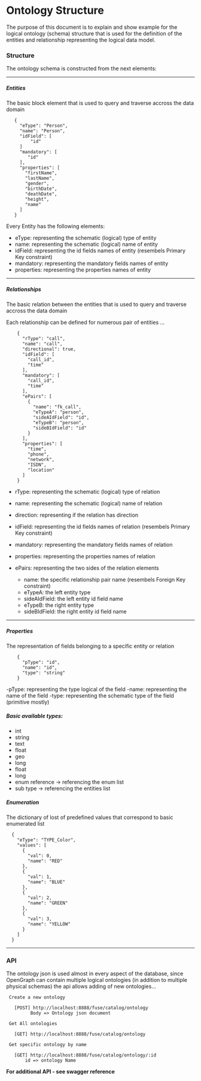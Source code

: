 # Ontology Structure
The purpose of this document is to explain and show example for the logical ontology (schema) structure that is used
for the definition of the entities and relationship representing the logical data model.

### Structure
The ontology schema is constructed from the next elements:

-------------

 ##### Entities
  The basic block element that is used to query and traverse accross the data domain
  
       {
         "eType": "Person",
         "name": "Person",
         "idField": [
             "id"
         ]
         "mandatory": [
            "id"
         ],
         "properties": [
           "firstName",
           "lastName",
           "gender",
           "birthDate",
           "deathDate",
           "height",
           "name"
         ]
       }
       
   Every Entity has the following elements:
    
   - eType: representing the schematic (logical) type of entity
   - name: representing the schematic (logical) name of entity
   - idField: representing the id fields names of entity (resembels Primary Key constraint)
   - mandatory: representing the mandatory fields names of entity
   - properties: representing the properties names of entity
   
-------------
    
 ##### Relationships
  The basic relation between the entities that is used to query and traverse accross the data domain
  
  Each relationship can be defined for numerous pair of entities ... 
 
        {
          "rType": "call",
          "name": "call",
          "directional": true,
          "idField": [
            "call_id",
            "time"
          ],
          "mandatory": [
            "call_id",
            "time"
          ],
          "ePairs": [
            {
              "name": "fk_call",
              "eTypeA": "person",
              "sideAIdField": "id",
              "eTypeB": "person",
              "sideBIdField": "id"
            }
          ],
          "properties": [
            "time",
            "phone",
            "network",
            "ISDN",
            "location"
          ]
        }
  
   - rType: representing the schematic (logical) type of relation
   - name: representing the schematic (logical) name of relation
   - direction: representing if the relation has direction
   - idField: representing the id fields names of relation (resembels Primary Key constraint)
   - mandatory: representing the mandatory fields names of relation

   - properties: representing the properties names of relation
   - ePairs: representing the two sides of the relation elements
        - name: the specific relationship pair name (resembels Foreign Key constraint)
        - eTypeA: the left entity type 
        - sideAIdField: the left entity id field name 
        - eTypeB: the right entity type 
        - sideBIdField: the right entity id field name 
         
-------------
       
 ##### Properties
  The representation of fields belonging to a specific entity or relation
  
        {
          "pType": "id",
          "name": "id",
          "type": "string"
        }
        
   -pType: representing the type logical of the field 
   -name: representing the name of the field 
   -type: representing the schematic type of the field (primitive mostly)
  
  ##### Basic available types:
   - int
   - string
   - text
   - float
   - geo
   - long
   - float
   - long
   - enum reference -> referencing the enum list
   - sub type -> referencing the entities list 
   
  
 ##### Enumeration
  The dictionary of lost of predefined values that correspond to basic enumerated list
  
      {
        "eType": "TYPE_Color",
        "values": [
          {
            "val": 0,
            "name": "RED"
          },
          {
            "val": 1,
            "name": "BLUE"
          },
          {
            "val": 2,
            "name": "GREEN"
          },
          {
            "val": 3,
            "name": "YELLOW"
          }
        ]
      }

-------------

  
 ### API
 The ontology json is used almost in every aspect of the database, since OpenGraph can contain multiple logical
 ontologies (in addition to multiple physical schemas) the api allows adding of new ontologies...
 
     Create a new ontology 
        
       [POST] http://localhost:8888/fuse/catalog/ontology
             Body => Ontology json document
  
     Get All ontologies
     
       [GET] http://localhost:8888/fuse/catalog/ontology

     Get specific ontology by name

       [GET] http://localhost:8888/fuse/catalog/ontology/:id
           id => ontology Name


**For additional API - see swagger reference**